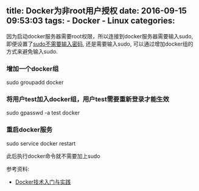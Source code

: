title: Docker为非root用户授权
date: 2016-09-15 09:53:03
tags:
    - Docker
    - Linux
categories:
---
因为启动docker服务器需要root权限，所以连接到docker服务器需要输入sudo, 即便设置了[sudo不需要输入密码](http://program.dengshilong.org/2016/09/09/Linux%E6%96%B0%E5%BB%BA%E7%94%A8%E6%88%B7/), 还是需要输入sudo, 可以通过增加docker组的方式来避免输入sudo.

### 增加一个docker组
sudo groupadd docker
### 将用户test加入docker组，用户test需要重新登录才能生效
sudo gpasswd -a test docker
### 重启docker服务
sudo service docker restart

此后执行docker命令就不需要加上sudo

参考资料:
* [Docker技术入门与实践](https://github.com/yeasy/docker_practice/)
